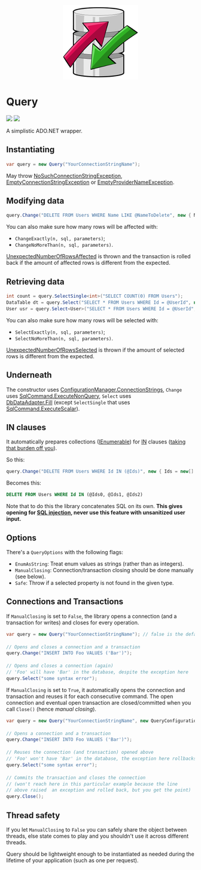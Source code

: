 <p align="center">
    <a href="#query">
        <img alt="logo" src="Logo/200x200.png">
    </a>
</p>

# Query

[![][build-img]][build]
[![][nuget-img]][nuget]

A simplistic ADO.NET wrapper.

## Instantiating

```cs
var query = new Query("YourConnectionStringName");
```

May throw [NoSuchConnectionStringException], [EmptyConnectionStringException] or [EmptyProviderNameException].

## Modifying data

```cs
query.Change("DELETE FROM Users WHERE Name LIKE @NameToDelete", new { NameToDelete = "John" });
```

You can also make sure how many rows will be affected with:

* `ChangeExactly(n, sql, parameters)`;
* `ChangeNoMoreThan(n, sql, parameters)`.

[UnexpectedNumberOfRowsAffected] is thrown and the transaction is rolled back if the amount of affected rows is
different from the expected.

## Retrieving data

```cs
int count = query.SelectSingle<int>("SELECT COUNT(0) FROM Users");
DataTable dt = query.Select("SELECT * FROM Users WHERE Id = @UserId", new { UserId = 1 });
User usr = query.Select<User>("SELECT * FROM Users WHERE Id = @UserId", new { UserId = 1337 });
```

You can also make sure how many rows will be selected with:

* `SelectExactly(n, sql, parameters)`;
* `SelectNoMoreThan(n, sql, parameters)`.

[UnexpectedNumberOfRowsSelected] is thrown if the amount of selected rows is different from the expected.

## Underneath

The constructor uses [ConfigurationManager.ConnectionStrings], `Change` uses [SqlCommand.ExecuteNonQuery], `Select` uses
[DbDataAdapter.Fill]&nbsp;(except `SelectSingle` that uses [SqlCommand.ExecuteScalar]).

## IN clauses

It automatically prepares collections ([IEnumerable]) for [IN] clauses ([taking that burden off you][so]).

So this:

```cs
query.Change("DELETE FROM Users WHERE Id IN (@Ids)", new { Ids = new[] { 1, 123, 44 } });
```

Becomes this:

```sql
DELETE FROM Users WHERE Id IN (@Ids0, @Ids1, @Ids2)
```

Note that to do this the library concatenates SQL on its own.
**This gives opening for [SQL injection], never use this feature with unsanitized user input.**

## Options

There's a `QueryOptions` with the following flags:

* `EnumAsString`: Treat enum values as strings (rather than as integers).
* `ManualClosing`: Connection/transaction closing should be done manually (see below).
* `Safe`: Throw if a selected property is not found in the given type.

## Connections and Transactions

If `ManualClosing` is set to `False`, the library opens a connection (and a transaction for writes) and closes for every
operation.

```cs
var query = new Query("YourConnectionStringName"); // false is the default for ManualClosing

// Opens and closes a connection and a transaction
query.Change("INSERT INTO Foo VALUES ('Bar')");

// Opens and closes a connection (again)
// 'Foo' will have 'Bar' in the database, despite the exception here
query.Select("some syntax error");
```

If `ManualClosing` is set to `True`, it automatically opens the connection and transaction and reuses it for each
consecutive command.
The open connection and eventual open transaction are closed/committed when you call `Close()` (hence *manual closing*).

```cs
var query = new Query("YourConnectionStringName", new QueryConfiguration { ManualClosing = true });

// Opens a connection and a transaction
query.Change("INSERT INTO Foo VALUES ('Bar')");

// Reuses the connection (and transaction) opened above
// 'Foo' won't have 'Bar' in the database, the exception here rollbacks the transaction
query.Select("some syntax error");

// Commits the transaction and closes the connection
// (won't reach here in this particular example because the line
// above raised  an exception and rolled back, but you get the point)
query.Close();
```

## Thread safety

If you let `ManualClosing` to `False` you can safely share the object between threads, else state comes to play and you
shouldn't use it across different threads.

Query should be lightweight enough to be instantiated as needed during the lifetime of your application (such as one per
request).

[build]:                                  https://ci.appveyor.com/project/TallesL/Query
[build-img]:                              https://ci.appveyor.com/api/projects/status/github/tallesl/Query
[nuget]:                                  http://badge.fury.io/nu/Query
[nuget-img]:                              https://badge.fury.io/nu/Query.png
[NoSuchConnectionStringException]:        https://github.com/tallesl/ConnectionStringReader/tree/master/ConnectionStringReader/Exceptions/NoSuchConnectionStringException.cs
[EmptyConnectionStringException]:         https://github.com/tallesl/ConnectionStringReader/tree/master/ConnectionStringReader/Exceptions/EmptyConnectionStringException.cs
[EmptyProviderNameException]:             https://github.com/tallesl/ConnectionStringReader/tree/master/ConnectionStringReader/Exceptions/EmptyProviderNameException.cs
[UnexpectedNumberOfRowsAffected]:         Query/Exception/Querying/UnexpectedNumberOfRowsAffected.cs
[UnexpectedNumberOfRowsSelected]:         Query/Exception/Querying/UnexpectedNumberOfRowsSelected.cs
[ConfigurationManager.ConnectionStrings]: https://msdn.microsoft.com/library/System.Configuration.ConfigurationManager.ConnectionStrings
[SqlCommand.ExecuteNonQuery]:             https://msdn.microsoft.com/library/System.Data.SqlClient.SqlCommand.ExecuteNonQuery
[DbDataAdapter.Fill]:                     https://msdn.microsoft.com/library/System.Data.Common.DbDataAdapter.Fill
[SqlCommand.ExecuteScalar]:               https://msdn.microsoft.com/library/System.Data.SqlClient.SqlCommand.ExecuteScalar
[IN]:                                     https://msdn.microsoft.com/library/ms177682
[IEnumerable]:                            https://msdn.microsoft.com/library/System.Collections.IEnumerable
[so]:                                     http://stackoverflow.com/q/337704/1316620
[SQL injection]:                          https://en.wikipedia.org/wiki/SQL_injection